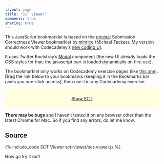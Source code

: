 ```yaml
---
layout: page
title: "SCT Viewer"
comments: true
sharing: true
---
```


This JavaScript bookmarklet is based on the [original][orig] Submission Correctness Viewer bookmarklet by [minrice][min] (Michael Tackes). My version should work with Codecademy’s [new coding UI][ui].

It uses Twitter Bootstrap’s [Modal][modal] component (the new UI already loads the CSS styles for that; the javascript part is loaded dynamically on first use).

[orig]: http://www.codecademy.com/users/4f190e333aa50b000100aeb9/projects/500c7558d143430002002551/
[min]:  http://www.codecademy.com/users/minrice2099
[ui]:   http://www.codecademy.com/blog/62-introducing-a-new-learning-experience
[modal]: http://twitter.github.io/bootstrap/javascript.html#modals

The bookmarklet only works on Codecademy exercise pages (like [this one][ex]). Drag the link below to your bookmarks (keeping it in the Bookmarks bar gives you one-click access), then use it in any Codecademy exercise.

[ex]: http://www.codecademy.com/courses/javascript-lesson-n1woS/1/1

<div style="text-align:center;background-color:lightyellow;vertical-align:middle;height:3em;padding:.8em;">
	<p><a title="Add this to your Bookmarks" href="#placeholder">Show SCT</a></p>
</div>

**There may be bugs** and I haven’t tested it on any browser other than the latest Chrome for Mac. So if you find any errors, do let me know.

## Source
{% include_code SCT Viewer sct-viewer/sct-viewer.js %}

Now go try it out!
